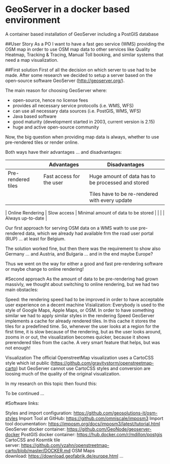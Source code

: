 # GeoServer in a docker based environment

A container based installation of GeoServer including a PostGIS database


##User Story
As a PO I want to have a fast geo service (WMS) providing the OSM map in order to use OSM map data to other services like Quality Heatmap, Tracking & Tracing, Manual Toll booking, and similar systems that need a map visualization. 

##First solution
First of all the decision on which server to use had to be made. After some research we decided to setup a server based on the open-source software GeoServer (http://geoserver.org/). 

The main reason for choosing GeoServer where:

* open-source, hence no license fees
* provides all necessary service protocolls (i.e. WMS, WFS)
* can use all necessary data sources (i.e. PostGIS, WMS, WFS)
* Java based software
* good maturity (development started in 2003, current version is 2.15)
* huge and active open-source community


Now, the big question when providing map data is always, whether to use pre-rendered tiles or render online.

Both ways have their advantages ... and disadvantages:


|                    | Advantages | Disadvantages |
| ------------------ | ---------- | ------------- |
| Pre-rendered tiles | Fast access for the user | Huge amount of data has to be processed and stored |
| | | Tiles have to be re-rendered with every update |
    
| Online Rendering   | Slow access	 | Minimal amount of data to be stored |
| | | Always up-to-date |

Our first approach for serving OSM data on a WMS wath to use pre-rendered data, which we already had available frm the road user portal (RUP) ... at least for Belgium.

The solution worked fine, but then there was the requirement to show also Germany ... and Austria, and Bulgaria ... and in the end maybe Europe?



Thus we went on the way for either a good and fast pre-rendering software or maybe change to online rendering!

#Second approach
As the amount of data to be pre-rendering had grown massivly, we thought about switching to online rendering, but we had two main obstacles:

Speed: the rendering speed had to be improved in order to have acceptable user experience on a decent machine
Visialization: Everybody is used to the style of Google Maps, Apple Maps, or OSM. In order to have something similar we had to apply similar styles in the rendering
Speed
GeoServer implements a cache for already rendered tiles. In this cache it stores the tiles for a predefined time. So, whenever the user looks at a region for the first time, it is slow because of the rendering, but as the user looks around, zooms in or out, the visualization becomes quicker, because it shows prerendered tiles from the cache. A very smart feature that helps, but was not enough!

Visualization
The official OpenstreetMap visualization uses a CartoCSS style which ist public (https://github.com/gravitystorm/openstreetmap-carto) but GeoServer cannot use CartoCSS styles and conversion are loosing much of the quality of the original visualization.



In my research on this topic then found this:





To be continued ...



#Software links:

Styles and import configuration: https://github.com/geosolutions-it/osm-styles
Import Tool at GitHub: https://github.com/omniscale/imposm3
Import tool documentation: https://imposm.org/docs/imposm3/latest/tutorial.html
GeoServer docker container: https://github.com/GeoNode/geoserver-docker
PostGIS docker container: https://hub.docker.com/r/mdillon/postgis
CartoCSS and Kosmtik tile server: https://github.com/vzahn/openstreetmap-carto/blob/master/DOCKER.md
OSM Maps download: https://download.geofabrik.de/europe.html
...
